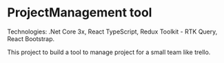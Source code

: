# ProjectManagement tool
Technologies: .Net Core 3x, React TypeScript, Redux Toolkit - RTK Query, React Bootstrap.

This project to build a tool to manage project for a small team like trello.
